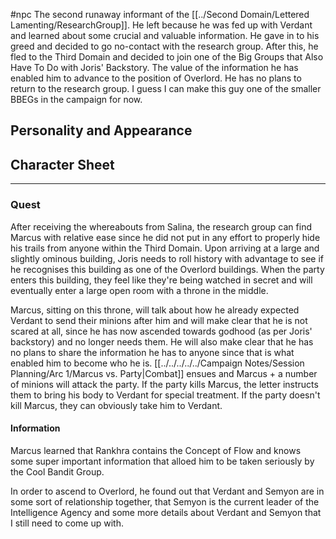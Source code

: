 #npc 
The second runaway informant of the [[../Second Domain/Lettered Lamenting/ResearchGroup]]. He left because he was fed up with Verdant and learned about some crucial and valuable information. He gave in to his greed and decided to go no-contact with the research group. After this, he fled to the Third Domain and decided to join one of the Big Groups that Also Have To Do with Joris' Backstory. The value of the information he has enabled him to advance to the position of Overlord. He has no  plans to return to the research group.
I guess I can make this guy one of the smaller BBEGs in the campaign for now.

## Personality and Appearance
## Character Sheet
---
### Quest
After receiving the whereabouts from Salina, the research group can find Marcus with relative ease since he did not put in any effort to properly hide his trails from anyone within the Third Domain. Upon arriving at a large and slightly ominous building, Joris needs to roll history with advantage to see if he recognises this building as one of the Overlord buildings.
When the party enters this building, they feel like they're being watched in secret and will eventually enter a large open room with a throne in the middle.

Marcus, sitting on this throne, will talk about how he already expected Verdant to send their minions after him and will make clear that he is not scared at all, since he has now ascended towards godhood (as per Joris' backstory) and no longer needs them.
He will also make clear that he has no plans to share the information he has to anyone since that is what enabled him to become who he is.
[[../../../../../Campaign Notes/Session Planning/Arc 1/Marcus vs. Party|Combat]] ensues and Marcus + a number of minions will attack the party.
If the party kills Marcus, the letter instructs them to bring his body to Verdant for special treatment. If the party doesn't kill Marcus, they can obviously take him to Verdant.

#### Information
Marcus learned that Rankhra contains the Concept of Flow and knows some super important information that alloed him to be taken seriously by the Cool Bandit Group.

In order to ascend to Overlord, he found out that Verdant and Semyon are in some sort of relationship together, that Semyon is the current leader of the Intelligence Agency and some more details about Verdant and Semyon that I still need to come up with.

